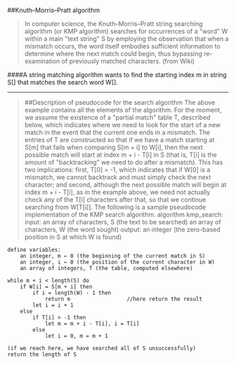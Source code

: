 
##Knuth–Morris–Pratt algorithm

> In computer science, the Knuth–Morris–Pratt string searching algorithm (or KMP algorithm) searches for occurrences of a "word" W within a main "text string" S by employing the observation that when a mismatch occurs, the word itself embodies sufficient information to determine where the next match could begin, thus bypassing re-examination of previously matched characters.  (from Wiki)

####A string matching algorithm wants to find the starting index m in string S[] that matches the search word W[].  

---
> ##Description of pseudocode for the search algorithm
> The above example contains all the elements of the algorithm. For the moment, we assume the existence of a "partial match" table T, described below, which indicates where we need to look for the start of a new match in the event that the current one ends in a mismatch. The entries of T are constructed so that if we have a match starting at S[m] that fails when comparing S[m + i] to W[i], then the next possible match will start at index m + i - T[i] in S (that is, T[i] is the amount of "backtracking" we need to do after a mismatch). This has two implications: first, T[0] = -1, which indicates that if W[0] is a mismatch, we cannot backtrack and must simply check the next character; and second, although the next possible match will begin at index m + i - T[i], as in the example above, we need not actually check any of the T[i] characters after that, so that we continue searching from W[T[i]]. The following is a sample pseudocode implementation of the KMP search algorithm.
>   algorithm kmp_search:
    input:
        an array of characters, S (the text to be searched)
        an array of characters, W (the word sought)
    output:
        an integer (the zero-based position in S at which W is found)

    define variables:
        an integer, m ← 0 (the beginning of the current match in S)
        an integer, i ← 0 (the position of the current character in W)
        an array of integers, T (the table, computed elsewhere)

    while m + i < length(S) do
        if W[i] = S[m + i] then
            if i = length(W) - 1 then
                return m                  //here return the result
            let i = i + 1
        else
            if T[i] > -1 then
                let m = m + i - T[i], i = T[i]
            else
                let i = 0, m = m + 1
            
    (if we reach here, we have searched all of S unsuccessfully)
    return the length of S
